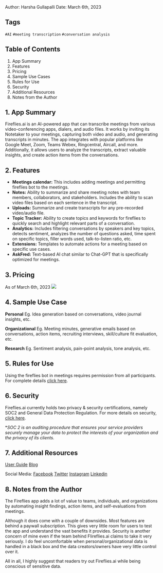 
Author: Harsha Gullapalli
Date: March 6th, 2023

**Tags**
---
`#AI`  `#meeting transcription`  `#conversation analysis`




**Table of Contents**
---
1. App Summary 
2. Features
3. Pricing
4. Sample Use Cases
5. Rules for Use
6. Security
7. Additional Resources
8. Notes from the Author


**1. App Summary**
---
Fireflies.ai is an AI-powered app that can transcribe meetings from various video-conferencing apps, dialers, and audio files. It works by inviting its Notetaker to your meetings, capturing both video and audio, and generating transcripts in minutes. The app integrates with popular platforms like Google Meet, Zoom, Teams Webex, Ringcentral, Aircall, and more. Additionally, it allows users to analyze the transcripts, extract valuable insights, and create action items from the conversations. 


**2. Features**
--
* **Meetings calendar:** This includes adding meetings and permitting fireflies bot to the meetings.
* **Notes:** Ability to summarize and share meeting notes with team members, collaborators, and stakeholders. Includes the ability to scan video files based on each sentence in the transcript.
* **Uploads:** Summarize and create transcripts for any pre-recorded video/audio file.
* **Topic Tracker:** Ability to create topics and keywords for fireflies to quickly search and highlight relevant parts of a conversation.
* **Analytics:** Includes filtering conversations by speakers and key topics, detects sentiment, analyzes the number of questions asked, time spent on specific topics, filler words used, talk-to-listen ratio, etc.
* **Extensions:** Templates to automate actions for a meeting based on specific use cases.
* **AskFred:** Text-based AI chat similar to Chat-GPT that is specifically optimized for meetings.


**3. Pricing**
---
As of March 6th, 2023
![](https://i.imgur.com/0XQYL7f.png)


**4. Sample Use Case**
---
**Personal** 
Eg. Idea generation based on conversations, video journal insights, etc.

**Organizational** 
Eg. Meeting minutes, generative emails based on conversations, action items, recruiting interviews, skill/culture fit evaluation, etc.

**Research**
Eg. Sentiment analysis, pain-point analysis, tone analysis, etc.


**5. Rules for Use**
---
Using the fireflies bot in meetings requires permission from all participants.
For complete details [click here](https://guide.fireflies.ai/hc/en-us/articles/9245112296465-Following-Meeting-Recording-Rules-As-A-Fireflies-User-Guidance-for-Participants). 


**6. Security**
---
Fireflies.ai currently holds two privacy & security certifications, namely SOC2 and General Data Protection Regulation. For more details on security, [click here](https://fireflies.ai/security/).

**SOC 2 is an auditing procedure that ensures your service providers securely manage your data to protect the interests of your organization and the privacy of its clients.*


**7. Additional Resources**
---
[User Guide](https://fireflies.ai/blog/how-to-use-fireflies-ai)
[Blog](https://fireflies.ai/blog)

Social Media:
[Facebook](https://www.facebook.com/firefliesapp)
[Twitter](https://twitter.com/firefliesai)
[Instagram](https://twitter.com/firefliesai)
[Linkedin](https://www.linkedin.com/company/fireflies-inc/)

## 8. Notes from the Author
The Fireflies app adds a lot of value to teams, individuals, and organizations by automating insight findings, action items, and self-evaluations from meetings. 

Although it does come with a couple of downsides. Most features are behind a paywall subscription. This gives very little room for users to test the app and understand the vast benefits it provides.
Security is another concern of mine even if the team behind Flireflies.ai claims to take it very seriously. I do feel uncomfortable when personal/organizational data is handled in a black box and the data creators/owners have very little control over it.

All in all, I highly suggest that readers try out Fireflies.ai while being conscious of sensitive data.